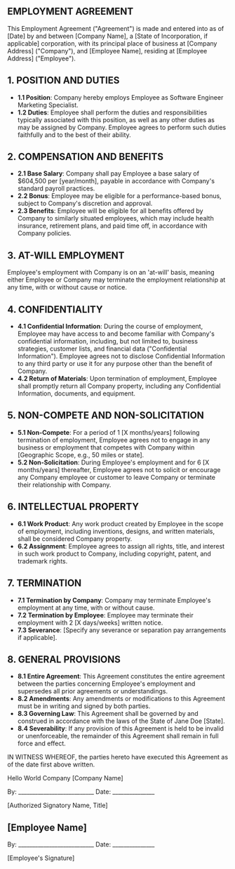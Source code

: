 ## EMPLOYMENT AGREEMENT

This Employment Agreement ("Agreement") is made and entered into as of [Date] by and between [Company Name], a [State of Incorporation, if applicable] corporation, with its principal place of business at [Company Address] ("Company"), and [Employee Name], residing at [Employee Address] ("Employee").

## 1. POSITION AND DUTIES

- **1.1 Position**: Company hereby employs Employee as Software Engineer Marketing Specialist.
- **1.2 Duties**: Employee shall perform the duties and responsibilities typically associated with this position, as well as any other duties as may be assigned by Company. Employee agrees to perform such duties faithfully and to the best of their ability.

## 2. COMPENSATION AND BENEFITS

- **2.1 Base Salary**: Company shall pay Employee a base salary of $604,500 per [year/month], payable in accordance with Company's standard payroll practices.
- **2.2 Bonus**: Employee may be eligible for a performance-based bonus, subject to Company's discretion and approval.
- **2.3 Benefits**: Employee will be eligible for all benefits offered by Company to similarly situated employees, which may include health insurance, retirement plans, and paid time off, in accordance with Company policies.

## 3. AT-WILL EMPLOYMENT

Employee's employment with Company is on an 'at-will' basis, meaning either Employee or Company may terminate the employment relationship at any time, with or without cause or notice.

## 4. CONFIDENTIALITY

- **4.1 Confidential Information**: During the course of employment, Employee may have access to and become familiar with Company's confidential information, including, but not limited to, business strategies, customer lists, and financial data ("Confidential Information"). Employee agrees not to disclose Confidential Information to any third party or use it for any purpose other than the benefit of Company.
- **4.2 Return of Materials**: Upon termination of employment, Employee shall promptly return all Company property, including any Confidential Information, documents, and equipment.

## 5. NON-COMPETE AND NON-SOLICITATION

- **5.1 Non-Compete**: For a period of 1 [X months/years] following termination of employment, Employee agrees not to engage in any business or employment that competes with Company within [Geographic Scope, e.g., 50 miles or state].
- **5.2 Non-Solicitation**: During Employee's employment and for 6 [X months/years] thereafter, Employee agrees not to solicit or encourage any Company employee or customer to leave Company or terminate their relationship with Company.

## 6. INTELLECTUAL PROPERTY

- **6.1 Work Product**: Any work product created by Employee in the scope of employment, including inventions, designs, and written materials, shall be considered Company property.
- **6.2 Assignment**: Employee agrees to assign all rights, title, and interest in such work product to Company, including copyright, patent, and trademark rights.

## 7. TERMINATION

- **7.1 Termination by Company**: Company may terminate Employee's employment at any time, with or without cause.
- **7.2 Termination by Employee**: Employee may terminate their employment with 2 [X days/weeks] written notice.
- **7.3 Severance**: [Specify any severance or separation pay arrangements if applicable].

## 8. GENERAL PROVISIONS

- **8.1 Entire Agreement**: This Agreement constitutes the entire agreement between the parties concerning Employee's employment and supersedes all prior agreements or understandings.
- **8.2 Amendments**: Any amendments or modifications to this Agreement must be in writing and signed by both parties.
- **8.3 Governing Law**: This Agreement shall be governed by and construed in accordance with the laws of the State of Jane Doe [State].
- **8.4 Severability**: If any provision of this Agreement is held to be invalid or unenforceable, the remainder of this Agreement shall remain in full force and effect.

IN WITNESS WHEREOF, the parties hereto have executed this Agreement as of the date first above written.

Hello World Company [Company Name]

By: ___________________________ Date: _______________

[Authorized Signatory Name, Title]

## [Employee Name]

By: ___________________________ Date: _______________

[Employee's Signature]